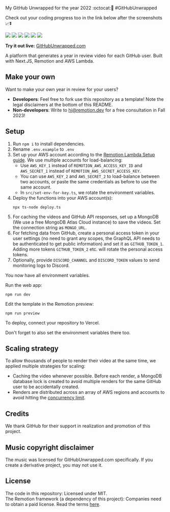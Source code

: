 My GitHub Unwrapped for the year 2022 :octocat::date: #GitHubUnwrapped <br>

Check out your coding progress too in the link below after the screenshots :chart_with_upwards_trend::arrow_double_down:

<img src="https://user-images.githubusercontent.com/109817389/210166445-acafa257-1a54-4a67-bb1c-919b8bd572e8.JPG">
<img src="https://user-images.githubusercontent.com/109817389/210166484-27fd4309-a67a-4fc6-bc89-076cc0445b39.JPG">
<img src="https://user-images.githubusercontent.com/109817389/210166500-d237f615-ffee-4171-8469-4b5359f7c54d.JPG">
<img src="https://user-images.githubusercontent.com/109817389/210166512-e6067236-d015-4daf-b74d-a2851bd73218.JPG">
<img src="https://user-images.githubusercontent.com/109817389/210166529-1f979cc1-b9e6-488e-92c0-c3a1068aa467.JPG">
<img src="https://user-images.githubusercontent.com/109817389/210166534-99466d00-13d9-4697-8b26-6f8989f667bd.JPG">
<img="https://user-images.githubusercontent.com/109817389/210166546-565283c4-52ba-40e3-b1d6-ac40611eff96.JPG">


**Try it out live:** [GitHubUnwrapped.com](https://www.githubunwrapped.com)

A platform that generates a year in review video for each GitHub user. Built with Next.JS, Remotion and AWS Lambda.

## Make your own

Want to make your own year in review for your users?

- **Developers**: Feel free to fork use this repository as a template! Note the legal disclaimers at the bottom of this README.
- **Non-developers**: Write to [hi@remotion.dev](mailto:hi@remotion.dev) for a free consultation in Fall 2023!

## Setup

1. Run `npm i` to install dependencies.
2. Rename `.env.example` to `.env`
3. Set up your AWS account according to the [Remotion Lambda Setup guide](https://remotion.dev/docs/lambda/setup). We use multiple accounts for load-balancing:
   - Use `AWS_KEY_1` instead of `REMOTION_AWS_ACCESS_KEY_ID` and `AWS_SECRET_1` instead of `REMOTION_AWS_SECRET_ACCESS_KEY`.
   - You can use `AWS_KEY_2` and `AWS_SECRET_2` to load-balance between two accounts, or paste the same credentials as before to use the same account.
   - In `src/set-env-for-key.ts`, we rotate the environment variables.
4. Deploy the functions into your AWS account(s):
   ```
   npx ts-node deploy.ts
   ```
5. For caching the videos and GitHub API responses, set up a MongoDB (We use a free MongoDB Atlas Cloud instance) to save the videos. Set the connection string as `MONGO_URL`.
6. For fetching data from GitHub, create a personal access token in your user settings (no need to grant any scopes, the GraphQL API needs to be authenticated to get public information) and set it as `GITHUB_TOKEN_1`. Adding more tokens `GITHUB_TOKEN_2` etc. will rotate the personal access tokens.
7. Optionally, provide `DISCORD_CHANNEL` and `DISCORD_TOKEN` values to send monitoring logs to Discord.

You now have all environment variables.

Run the web app:

```console
npm run dev
```

Edit the template in the Remotion preview:

```console
npm run preview
```

To deploy, connect your repository to Vercel.

Don't forget to also set the environment variables there too.

## Scaling strategy

To allow thousands of people to render their video at the same time, we applied multiple strategies for scaling:

- Caching the video whenever possible. Before each render, a MongoDB database lock is created to avoid multiple renders for the same GitHub user to be accidentally created.
- Renders are distributed across an array of AWS regions and accounts to avoid hitting the [concurrency limit](https://www.remotion.dev/docs/lambda/troubleshooting/rate-limit).

## Credits

We thank GitHub for their support in realization and promotion of this project.

## Music copyright disclaimer

The music was licensed for GitHubUnwrapped.com specifically. If you create a derivative project, you may not use it.

## License

The code in this repository: Licensed under MIT.  
The Remotion framework (a dependency of this project): Companies need to obtain a paid license. Read the terms [here](https://github.com/remotion-dev/remotion/blob/main/LICENSE.md#company-license).
